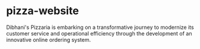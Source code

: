 # pizza-website
Dibhani's Pizzaria is embarking on a transformative journey to modernize its customer service and operational efficiency through the development of an innovative online ordering system.
